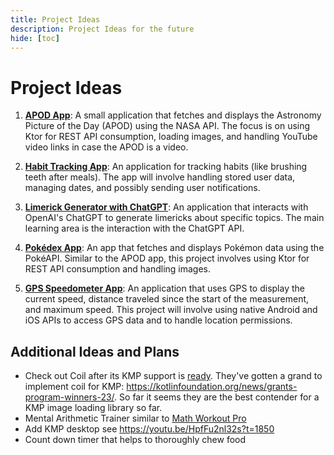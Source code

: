 ```yaml
---
title: Project Ideas
description: Project Ideas for the future
hide: [toc]
---
```


# Project Ideas

1. [**APOD App**](apod.md): A small application that fetches and displays the Astronomy Picture of the Day (APOD) using the NASA API. The
   focus is on using Ktor for REST API consumption, loading images, and handling YouTube video links in case the APOD is a video.

2. [**Habit Tracking App**](habit.md): An application for tracking habits (like brushing teeth after meals). The app will involve handling
   stored user data, managing dates, and possibly sending user notifications.

3. [**Limerick Generator with ChatGPT**](limerick.md): An application that interacts with OpenAI's ChatGPT to generate limericks about
   specific topics. The main learning area is the interaction with the ChatGPT API.

4. [**Pokédex App**](pokedex.md): An app that fetches and displays Pokémon data using the PokéAPI. Similar to the APOD app, this project
   involves using Ktor for REST API consumption and handling images.

5. [**GPS Speedometer App**](speed.md): An application that uses GPS to display the current speed, distance traveled since the start of the
   measurement, and maximum speed. This project will involve using native Android and iOS APIs to access GPS data and to handle location
   permissions.

## Additional Ideas and Plans

* Check out Coil after its KMP support is [ready](https://github.com/coil-kt/coil/issues/842#issuecomment-1622516075). They've gotten a
  grand to implement coil for KMP: https://kotlinfoundation.org/news/grants-program-winners-23/. So far it seems they are the best contender
  for a KMP image loading library so far.
* Mental Arithmetic Trainer similar to [Math Workout Pro](https://play.google.com/store/apps/details?id=io.pro.mathworkout)
* Add KMP desktop see <https://youtu.be/HpfFu2nl32s?t=1850>
* Count down timer that helps to thoroughly chew food
